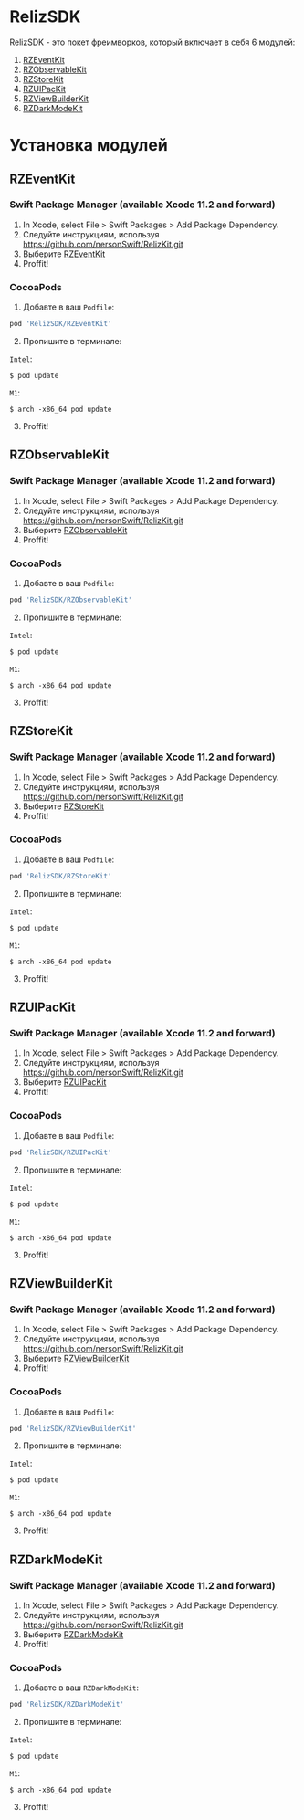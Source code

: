 # RelizSDK

RelizSDK - это покет фреимворков, который включает в себя 6 модулей:
1. [RZEventKit](RZEventKit/README.md)
2. [RZObservableKit](RZObservableKit/README.md)
3. [RZStoreKit](RZStoreKit/README.md)
4. [RZUIPacKit](RZUIPacKit/README.md)
5. [RZViewBuilderKit](RZViewBuilderKit/README.md)
6. [RZDarkModeKit](RZDarkModeKit/README.md)


# Установка модулей

## RZEventKit

### Swift Package Manager (available Xcode 11.2 and forward)
1. In Xcode, select File > Swift Packages > Add Package Dependency.
2. Следуйте инструкциям, используя https://github.com/nersonSwift/RelizKit.git
3. Выберите [RZEventKit](RZEventKit/README.md)
3. Proffit!

### CocoaPods
1. Добавте в ваш `Podfile`:
```ruby
pod 'RelizSDK/RZEventKit'
```
2. Пропишите в терминале:

`Intel`:
```
$ pod update
```

`M1`:
```
$ arch -x86_64 pod update
```
3. Proffit!

## RZObservableKit

### Swift Package Manager (available Xcode 11.2 and forward)
1. In Xcode, select File > Swift Packages > Add Package Dependency.
2. Следуйте инструкциям, используя https://github.com/nersonSwift/RelizKit.git
3. Выберите [RZObservableKit](RZObservableKit/README.md)
3. Proffit!

### CocoaPods
1. Добавте в ваш `Podfile`:
```ruby
pod 'RelizSDK/RZObservableKit'
```
2. Пропишите в терминале:

`Intel`:
```
$ pod update
```

`M1`:
```
$ arch -x86_64 pod update
```
3. Proffit!

## RZStoreKit

### Swift Package Manager (available Xcode 11.2 and forward)
1. In Xcode, select File > Swift Packages > Add Package Dependency.
2. Следуйте инструкциям, используя https://github.com/nersonSwift/RelizKit.git
3. Выберите [RZStoreKit](RZEventKit/README.md)
3. Proffit!

### CocoaPods
1. Добавте в ваш `Podfile`:
```ruby
pod 'RelizSDK/RZStoreKit'
```
2. Пропишите в терминале:

`Intel`:
```
$ pod update
```

`M1`:
```
$ arch -x86_64 pod update
```
3. Proffit!

## RZUIPacKit

### Swift Package Manager (available Xcode 11.2 and forward)
1. In Xcode, select File > Swift Packages > Add Package Dependency.
2. Следуйте инструкциям, используя https://github.com/nersonSwift/RelizKit.git
3. Выберите [RZUIPacKit](RZUIPacKit/README.md)
3. Proffit!

### CocoaPods
1. Добавте в ваш `Podfile`:
```ruby
pod 'RelizSDK/RZUIPacKit'
```
2. Пропишите в терминале:

`Intel`:
```
$ pod update
```

`M1`:
```
$ arch -x86_64 pod update
```
3. Proffit!

## RZViewBuilderKit

### Swift Package Manager (available Xcode 11.2 and forward)
1. In Xcode, select File > Swift Packages > Add Package Dependency.
2. Следуйте инструкциям, используя https://github.com/nersonSwift/RelizKit.git
3. Выберите [RZViewBuilderKit](RZViewBuilderKit/README.md)
3. Proffit!

### CocoaPods
1. Добавте в ваш `Podfile`:
```ruby
pod 'RelizSDK/RZViewBuilderKit'
```
2. Пропишите в терминале:

`Intel`:
```
$ pod update
```

`M1`:
```
$ arch -x86_64 pod update
```
3. Proffit!

## RZDarkModeKit

### Swift Package Manager (available Xcode 11.2 and forward)
1. In Xcode, select File > Swift Packages > Add Package Dependency.
2. Следуйте инструкциям, используя https://github.com/nersonSwift/RelizKit.git
3. Выберите [RZDarkModeKit](RZDarkModeKit/README.md)
3. Proffit!

### CocoaPods
1. Добавте в ваш `RZDarkModeKit`:
```ruby
pod 'RelizSDK/RZDarkModeKit'
```
2. Пропишите в терминале:

`Intel`:
```
$ pod update
```

`M1`:
```
$ arch -x86_64 pod update
```
3. Proffit!
